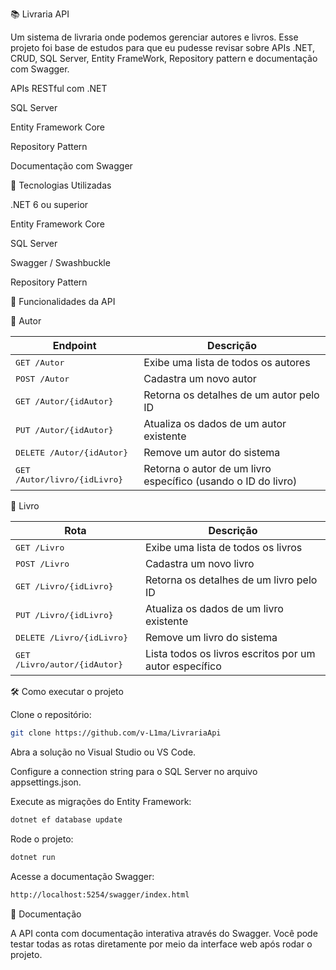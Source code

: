 📚 Livraria API

Um sistema de livraria onde podemos gerenciar autores e livros. Esse projeto foi base de estudos para que eu pudesse revisar sobre APIs .NET, CRUD, SQL Server, Entity FrameWork, Repository pattern e documentação com Swagger.

APIs RESTful com .NET

SQL Server

Entity Framework Core

Repository Pattern

Documentação com Swagger


🚀 Tecnologias Utilizadas

.NET 6 ou superior

Entity Framework Core

SQL Server

Swagger / Swashbuckle

Repository Pattern

📌 Funcionalidades da API

🔹 Autor

| Endpoint                                  | Descrição                                                     |
| ------------------------------------- | ------------------------------------------------------------- |
| <kbd>GET /Autor</kbd>                 | Exibe uma lista de todos os autores                           |
| <kbd>POST /Autor</kbd>                | Cadastra um novo autor                                        |
| <kbd>GET /Autor/{idAutor}</kbd>       | Retorna os detalhes de um autor pelo ID                       |
| <kbd>PUT /Autor/{idAutor}</kbd>       | Atualiza os dados de um autor existente                       |
| <kbd>DELETE /Autor/{idAutor}</kbd>    | Remove um autor do sistema                                    |
| <kbd>GET /Autor/livro/{idLivro}</kbd> | Retorna o autor de um livro específico (usando o ID do livro) |

🔹 Livro

| Rota                                  | Descrição                                              |
| ------------------------------------- | ------------------------------------------------------ |
| <kbd>GET /Livro</kbd>                 | Exibe uma lista de todos os livros                     |
| <kbd>POST /Livro</kbd>                | Cadastra um novo livro                                 |
| <kbd>GET /Livro/{idLivro}</kbd>       | Retorna os detalhes de um livro pelo ID                |
| <kbd>PUT /Livro/{idLivro}</kbd>       | Atualiza os dados de um livro existente                |
| <kbd>DELETE /Livro/{idLivro}</kbd>    | Remove um livro do sistema                             |
| <kbd>GET /Livro/autor/{idAutor}</kbd> | Lista todos os livros escritos por um autor específico |

🛠️ Como executar o projeto

Clone o repositório:
```bash
git clone https://github.com/v-L1ma/LivrariaApi
```


Abra a solução no Visual Studio ou VS Code.

Configure a connection string para o SQL Server no arquivo appsettings.json.

Execute as migrações do Entity Framework:
```bash
dotnet ef database update
```

Rode o projeto:
```bash
dotnet run
```

Acesse a documentação Swagger:
```bash
http://localhost:5254/swagger/index.html
```
📄 Documentação

A API conta com documentação interativa através do Swagger. Você pode testar todas as rotas diretamente por meio da interface web após rodar o projeto.
